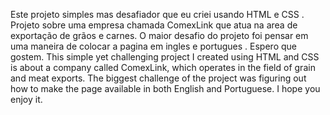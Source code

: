 Este projeto simples mas desafiador que eu criei usando HTML e CSS . Projeto sobre uma empresa chamada ComexLink que atua na area de exportação de grãos e carnes. O maior desafio do projeto foi pensar em uma maneira de colocar a pagina em ingles e portugues .  Espero que gostem.
This simple yet challenging project I created using HTML and CSS is about a company called ComexLink, which operates in the field of grain and meat exports. The biggest challenge of the project was figuring out how to make the page available in both English and Portuguese. I hope you enjoy it.
